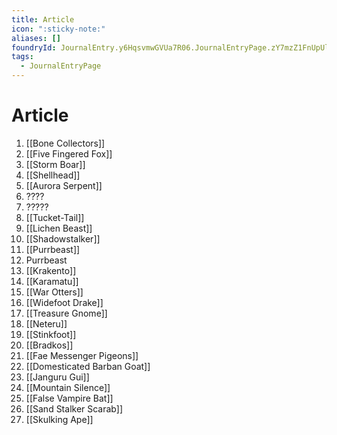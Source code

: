 ```yaml
---
title: Article
icon: ":sticky-note:"
aliases: []
foundryId: JournalEntry.y6HqsvmwGVUa7R06.JournalEntryPage.zY7mzZ1FnUpUl9mS
tags:
  - JournalEntryPage
---
```


# Article
1.  [[Bone Collectors]]
2.  [[Five Fingered Fox]]
3.  [[Storm Boar]]
4.  [[Shellhead]]
5.  [[Aurora Serpent]]
6.  ????
7.  ?????
8.  [[Tucket-Tail]]
9.  [[Lichen Beast]]
10.  [[Shadowstalker]]
11.  [[Purrbeast]]
12.  Purrbeast
13.  [[Krakento]]
14.  [[Karamatu]]
15.  [[War Otters]]
16.  [[Widefoot Drake]]
17.  [[Treasure Gnome]]
18.  [[Neteru]]
19.  [[Stinkfoot]]
20.  [[Bradkos]]
21.  [[Fae Messenger Pigeons]]
22.  [[Domesticated Barban Goat]]
23.  [[Janguru Gui]]
24.  [[Mountain Silence]]
25.  [[False Vampire Bat]]
26.  [[Sand Stalker Scarab]]
27.  [[Skulking Ape]]